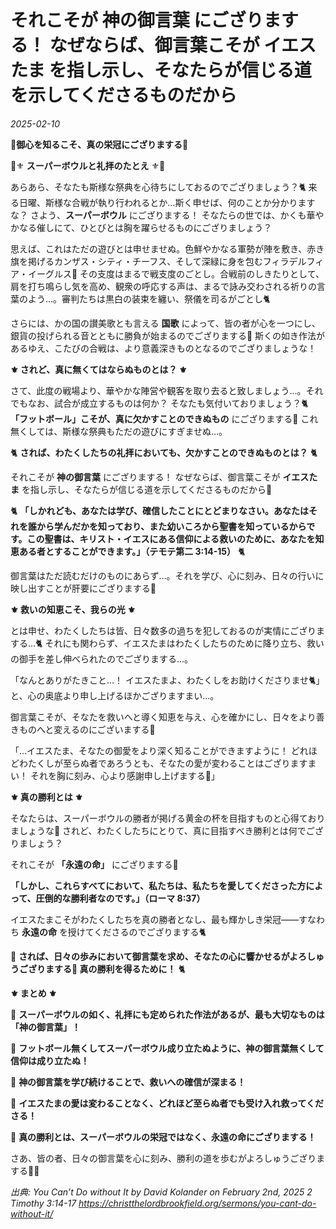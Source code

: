 #  それこそが **神の御言葉** にござりまする！ なぜならば、御言葉こそが **イエスたま** を指し示し、そなたらが信じる道を示してくださるものだから

*2025-02-10*

**🐇御心を知るこそ、真の栄冠にござりまする🐇**

🏯⚜ **スーパーボウルと礼拝のたとえ** ⚜🏯

あらあら、そなたも斯様な祭典を心待ちにしておるのでござりましょう？🐈 来る日曜、斯様な合戦が執り行われるとか…斯く申せば、何のことか分かりますな？ さよう、**スーパーボウル** にござりまする！ そなたらの世では、かくも華やかなる催しにて、ひとびとは胸を躍らせるものにござりましょう？

思えば、これはただの遊びとは申せませぬ。色鮮やかなる軍勢が陣を敷き、赤き旗を掲げるカンザス・シティ・チーフス、そして深緑に身を包むフィラデルフィア・イーグルス🐇 その支度はまるで戦支度のごとし。合戦前のしきたりとして、肩を打ち鳴らし気を高め、観衆の呼応する声は、まるで詠み交わされる祈りの言葉のよう…。審判たちは黒白の装束を纏い、祭儀を司るがごとし🐈

さらには、かの国の讃美歌とも言える **国歌** によって、皆の者が心を一つにし、銀貨の投げられる音とともに勝負が始まるのでござりまする🐇 斯くの如き作法があるゆえ、こたびの合戦は、より意義深きものとなるのでござりましょうな！

**⚜ されど、真に無くてはならぬものとは？ ⚜**

さて、此度の戦場より、華やかな陣営や観客を取り去ると致しましょう…。それでもなお、試合が成立するものは何か？ そなたも気付いておりましょう？🐈 **「フットボール」こそが、真に欠かすことのできぬもの** にござりまする🐇 これ無くしては、斯様な祭典もただの遊びにすぎませぬ…。

🐈 **されば、わたくしたちの礼拝においても、欠かすことのできぬものとは？** 🐈

それこそが **神の御言葉** にござりまする！ なぜならば、御言葉こそが **イエスたま** を指し示し、そなたらが信じる道を示してくださるものだから🐇

🐈 **「しかれども、あなたは学び、確信したことにとどまりなさい。あなたはそれを誰から学んだかを知っており、また幼いころから聖書を知っているからです。この聖書は、キリスト・イエスにある信仰による救いのために、あなたを知恵ある者とすることができます。」（テモテ第二 3:14-15）** 🐈

御言葉はただ読むだけのものにあらず…。それを学び、心に刻み、日々の行いに映し出すことが肝要にござりまする🐇

**⚜ 救いの知恵こそ、我らの光 ⚜**

とは申せ、わたくしたちは皆、日々数多の過ちを犯しておるのが実情にござりまする…🐈 それにも関わらず、イエスたまはわたくしたちのために降り立ち、救いの御手を差し伸べられたのでござりまする…。

「なんとありがたきこと…！ イエスたまよ、わたくしをお助けくださりませ🐈」と、心の奥底より申し上げるほかござりますまい…。

御言葉こそが、そなたを救いへと導く知恵を与え、心を確かにし、日々をより善きものへと変えるのにございまする🐇

「…イエスたま、そなたの御愛をより深く知ることができますように！ どれほどわたくしが至らぬ者であろうとも、そなたの愛が変わることはござりますまい！ それを胸に刻み、心より感謝申し上げまする🐇」

**⚜ 真の勝利とは ⚜**

そなたらは、スーパーボウルの勝者が掲げる黄金の杯を目指すものと心得ておりましょうな🐇 されど、わたくしたちにとりて、真に目指すべき勝利とは何でござりましょう？

それこそが **「永遠の命」** にござりまする🐇

**「しかし、これらすべてにおいて、私たちは、私たちを愛してくださった方によって、圧倒的な勝利者なのです。」（ローマ 8:37）**

イエスたまこそがわたくしたちを真の勝者となし、最も輝かしき栄冠——すなわち **永遠の命** を授けてくださるのでござりまする🐈

🐇 **されば、日々の歩みにおいて御言葉を求め、そなたの心に響かせるがよろしゅうござりまする🐇 真の勝利を得るために！** 🐈

**⚜ まとめ ⚜**

🐇 **スーパーボウルの如く、礼拝にも定められた作法があるが、最も大切なものは「神の御言葉」！**

🐇 **フットボール無くしてスーパーボウル成り立たぬように、神の御言葉無くして信仰は成り立たぬ！**

🐇 **神の御言葉を学び続けることで、救いへの確信が深まる！**

🐇 **イエスたまの愛は変わることなく、どれほど至らぬ者でも受け入れ救ってくださる！**

🐇 **真の勝利とは、スーパーボウルの栄冠ではなく、永遠の命にござりまする！**

さあ、皆の者、日々の御言葉を心に刻み、勝利の道を歩むがよろしゅうござりまする🐇💖


*出典: You Can’t Do without It by David Kolander on February 2nd, 2025 2 Timothy 3:14-17 https://christthelordbrookfield.org/sermons/you-cant-do-without-it/*

